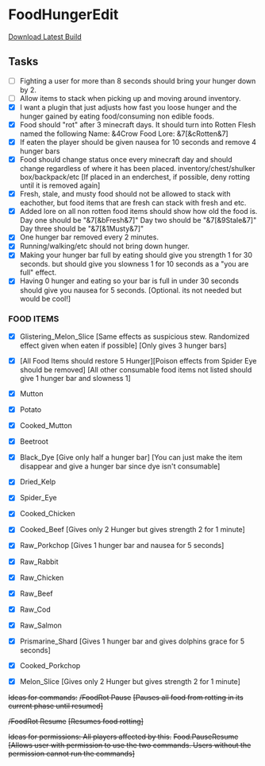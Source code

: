 # FoodHungerEdit

[Download Latest Build](https://github.com/Travja/FoodHungerEdit/raw/master/builds/FoodHungerEdit.jar)

## Tasks

- [ ] Fighting a user for more than 8 seconds should bring your hunger down by 2.
- [ ] Allow items to stack when picking up and moving around inventory.
- [x] I want a plugin that just adjusts how fast you loose hunger and the hunger gained by eating food/consuming non edible foods.
- [x] Food should "rot" after 3 minecraft days. It should turn into Rotten Flesh named the following
Name: &4Crow Food
Lore: &7[&cRotten&7]
- [x] If eaten the player should be given nausea for 10 seconds and remove 4 hunger bars
- [x] Food should change status once every minecraft day and should change regardless of where it has been placed. inventory/chest/shulker box/backpack/etc [If placed in an enderchest, if possible, deny rotting until it is removed again]
- [x] Fresh, stale, and musty food should not be allowed to stack with eachother, but food items that are fresh can stack with fresh and etc.
- [x] Added lore on all non rotten food items should show how old the food is.
Day one should be "&7[&bFresh&7]"
Day two should be "&7[&9Stale&7]"
Day three should be "&7[&1Musty&7]"
- [x] One hunger bar removed every 2 minutes.
- [x] Running/walking/etc should not bring down hunger.
- [x] Making your hunger bar full by eating should give you strength 1 for 30 seconds. but should give you slowness 1 for 10 seconds as a "you are full" effect.
- [x] Having 0 hunger and eating so your bar is full in under 30 seconds should give you nausea for 5 seconds. [Optional. its not needed but would be cool!]

### FOOD ITEMS

- [x] Glistering_Melon_Slice [Same effects as suspicious stew. Randomized effect given when eaten if possible] [Only gives 3 hunger bars]
- [x] [All Food Items should restore 5 Hunger][Poison effects from Spider Eye should be removed] [All other consumable food items not listed should give 1 hunger bar and slowness 1]
- [x] Mutton
- [x] Potato
- [x] Cooked_Mutton
- [x] Beetroot
- [x] Black_Dye [Give only half a hunger bar]
[You can just make the item disappear and give a hunger bar since dye isn't consumable]
- [x] Dried_Kelp
- [x] Spider_Eye
- [x] Cooked_Chicken
- [x] Cooked_Beef [Gives only 2 Hunger but gives strength 2 for 1 minute]
- [x] Raw_Porkchop [Gives 1 hunger bar and nausea for 5 seconds]
- [x] Raw_Rabbit
- [x] Raw_Chicken
- [x] Raw_Beef
- [x] Raw_Cod
- [x] Raw_Salmon
- [x] Prismarine_Shard [Gives 1 hunger bar and gives dolphins grace for 5 seconds]
- [x] Cooked_Porkchop
- [x] Melon_Slice [Gives only 2 Hunger but gives strength 2 for 1 minute]


~~Ideas for commands:~~
~~/FoodRot Pause~~
~~[Pauses all food from rotting in its current phase until resumed]~~

~~/FoodRot Resume~~
~~[Resumes food rotting]~~

~~Ideas for permissions: All players affected by this.~~
~~Food.PauseResume~~
~~[Allows user with permission to use the two commands. Users without the permission cannot run the commands]~~
